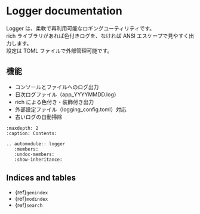<!-- Logger documentation master file, created by
     sphinx-quickstart on Mon Sep  1 18:49:23 2025.
     You can adapt this file completely to your liking, but it should at least
     contain the root `toctree` directive. -->

# Logger documentation
Logger は、柔軟で再利用可能なロギングユーティリティです。  
rich ライブラリがあれば色付きログを、なければ ANSI エスケープで見やすく出力します。  
設定は TOML ファイルで外部管理可能です。

## 機能
- コンソールとファイルへのログ出力
- 日次ログファイル（app_YYYYMMDD.log）
- rich による色付き・装飾付き出力
- 外部設定ファイル（logging_config.toml）対応
- 古いログの自動掃除

```{toctree}
:maxdepth: 2
:caption: Contents:
```

```{eval-rst}
.. automodule:: logger
   :members:
   :undoc-members:
   :show-inheritance:
```

## Indices and tables
- {ref}`genindex`
- {ref}`modindex`
- {ref}`search`